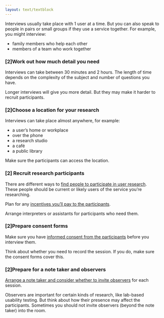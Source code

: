 ```yaml
---
layout: text/textblock
---
```

Interviews usually take place with 1 user at a time. But you can also speak to people in pairs or small groups if they use a service together. For example, you might interview: 

- family members who help each other
- members of a team who work together

### [2]Work out how much detail you need
Interviews can take between 30 minutes and 2 hours. The length of time depends on the complexity of the subject and number of questions you have.

Longer interviews will give you more detail. But they may make it harder to recruit participants.

### [2]Choose a location for your research

Interviews can take place almost anywhere, for example: 

- a user’s home or workplace
- over the phone
- a research studio
- a café
- a public library

Make sure the participants can access the location.

### [2] Recruit research participants

There are different ways to [find people to participate in user research](/user-research/find-user-research-participants/). These people should be current or likely users of the service you’re researching.

Plan for any [incentives you’ll pay to the participants](/user-research/paying-incentives/).

Arrange interpreters or assistants for participants who need them.

### [2]Prepare consent forms
Make sure you have [informed consent from the participants](/user-research/consent-forms/) before you interview them.

Think about whether you need to record the session. If you do, make sure the consent forms cover this.

### [2]Prepare for a note taker and observers
[Arrange a note taker and consider whether to invite observers](/user-research/interviewing-users/#taking-notes-and-observing) for each session.

Observers are important for certain kinds of research, like lab-based usability testing. But think about how their presence may affect the participants. Sometimes you should not invite observers (beyond the note taker) into the room. 
